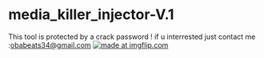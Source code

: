 # media_killer_injector-V.1
This tool is protected by a crack password ! if u interrested just contact me :obabeats34@gmail.com
<a href="https://imgflip.com/gif/2pha8l"><img src="https://i.imgflip.com/2pha8l.gif" title="made at imgflip.com"/></a>
